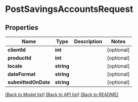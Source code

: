 # PostSavingsAccountsRequest

## Properties
Name | Type | Description | Notes
------------ | ------------- | ------------- | -------------
**clientId** | **int** |  | [optional] 
**productId** | **int** |  | [optional] 
**locale** | **string** |  | [optional] 
**dateFormat** | **string** |  | [optional] 
**submittedOnDate** | **string** |  | [optional] 

[[Back to Model list]](../../README.md#documentation-for-models) [[Back to API list]](../../README.md#documentation-for-api-endpoints) [[Back to README]](../../README.md)

